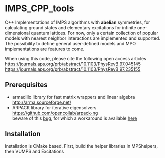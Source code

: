 # IMPS_CPP_tools
C++ Implementations of IMPS algorithms with **abelian** symmetries, for calculating ground states 
and elementary excitations for infinite one-dimensional quantum lattices. For now, only a certain collection of popular models with nearest neighbor interactions are implemented and supported. The possibility to define general user-defined models and MPO implementations are features to come.

When using this code, please cite the following open access articles
https://journals.aps.org/prb/abstract/10.1103/PhysRevB.97.045145
https://journals.aps.org/prb/abstract/10.1103/PhysRevB.97.235155

## Prerequisites
- armadillo library for fast matrix wrappers and linear algebra http://arma.sourceforge.net/
- ARPACK library for iterative eigensolvers https://github.com/opencollab/arpack-ng  
beware of this [bug](https://forge.scilab.org/index.php/p/arpack-ng/issues/1315/), for which a workaround is available [here](https://gist.github.com/Darkdragon84/6728023#file-dneupd2-f)

## Installation
Installation is CMake based. First, build the helper libraries in MPShelpers, then VUMPS and Excitations
  
